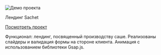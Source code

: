 <img src="https://i.ibb.co/D9tRBJ6/Screenshot-20240718-180305.png" alt="Демо проекта">
<p>Лендинг Sachet</p>
<a href=" https://aodxfaionn.github.io/sashe.github.io/" target="_blank">Посмотреть проект</a>
<p>Функционал: лендинг, посвященный производству саше. Реализованы слайдеры и валидация формы на стороне клиента. Анимация с использованием библиотеки Gsap.js.</p>
